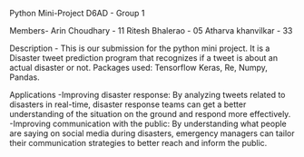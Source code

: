 Python Mini-Project
D6AD - Group 1

Members-
Arin Choudhary - 11
Ritesh Bhalerao - 05
Atharva khanvilkar - 33

Description -
This is our submission for the python mini project. It is a Disaster tweet prediction program that recognizes if a tweet is about an actual disaster or not.
Packages used: Tensorflow Keras, Re, Numpy, Pandas.

Applications
-Improving disaster response: By analyzing tweets related to disasters in real-time,
disaster response teams can get a better understanding of the situation on the ground
and respond more effectively.
-Improving communication with the public: By understanding what people are saying on
social media during disasters, emergency managers can tailor their communication
strategies to better reach and inform the public.
